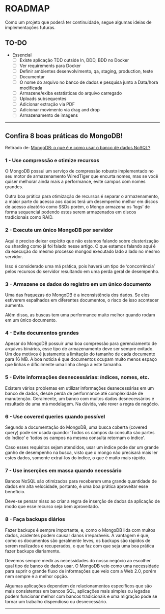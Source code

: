 # ROADMAP

Como um projeto que poderá ter continuidade, segue algumas ideias de implementações futuras.

## TO-DO

- Essencial
  - [ ] Existe aplicação TDD outside In, DDD, BDD no Docker
  - [ ] Ver requirements para Docker
  - [ ] Definir ambientes desenvolvimento, qa, staging, production, teste
  - [ ] Documentar
  - [ ] O nome do arquivo no banco de dados e pesquisa junto a Data/hora modificada
  - [ ] Armazene/exiba estatísticas do arquivo carregado
  - [ ] Uploads subsequentes
  - [ ] Adicionar extração via PDF
  - [ ] Adicionar movimento via drag and drop
  - [ ] Armazenamento de imagens

***

## Confira 8 boas práticas do MongoDB!

Retirado de: [MongoDB: o que é e como usar o banco de dados NoSQL?](https://blog.betrybe.com/dados/mongodb-tudo-sobre/)

### 1 - Use compressão e otimize recursos
O MongoDB possui um serviço de compressão robusto implementado no seu motor de armazenamento WiredTiger que encurta nomes, mas se você quiser melhorar ainda mais a performance, evite campos com nomes grandes.

Outra boa prática para otimização de recursos é separar o armazenamento, a maior parte do acesso aos dados terá um desempenho melhor em discos de acesso aleatório como SSDs porém, o Mongo armazena os ‘logs’ de forma sequencial podendo estes serem armazenados em discos tradicionais como RAID.

### 2 - Execute um único MongoDB por servidor
Aqui é preciso deixar expícito que não estamos falando sobre clusterização ou sharding como já foi falado nesse artigo. O que estamos falando aqui é da execução do mesmo processo mongod executado lado a lado no mesmo servidor.

Isso é considerado uma má prática, pois haverá um tipo de ‘concorrência’ pelos recursos do servidor resultando em uma perda geral de desempenho.

### 3 - Armazene os dados do registro em um único documento
Uma das fraquezas do MongoDB é a inconsistência dos dados. Se eles estiverem espalhados em diferentes documentos, o risco de isso acontecer aumenta.

Além disso, as buscas tem uma performance muito melhor quando rodam em um único documento.

### 4 - Evite documentos grandes
Apesar do MongoDB possuir uma boa compressão para gerenciamento de arquivos binários, esse tipo de armazenamento deve ser sempre evitado. Um dos motivos é justamente a limitação do tamanho de cada documento para 16 MB. A boa notícia é que documentos ocupam muito menos espaço que linhas e dificilmente uma linha chega a este tamanho.

### 5 - Evite informações desnecessárias: índices, nomes, etc.
Existem vários problemas em utilizar informações desnecessárias em um banco de dados, desde perda de performance até complexidade de manutenção. Geralmente, um banco com muitos dados desnecessários é resultado de uma má modelagem. Na dúvida, vale rever a regra de negócio.

### 6 - Use covered queries quando possível
Segundo a documentação do MongoDB, uma busca coberta (covered query) pode ser usada quando: ‘Todos os campos da consulta são partes do índice’ e ‘todos os campos na mesma consulta retornam o índice’.

Caso esses requisitos sejam atendidos, usar um índice pode dar um grande ganho de desempenho na busca, visto que o mongo não precisará mais ler estes dados, somente extraí-los do índice, o que é muito mais rápido.

### 7 - Use inserções em massa quando necessário
Bancos NoSQL são otimizados para receberem uma grande quantidade de dados em alta velocidade, portanto, é uma boa prática aproveitar esse benefício.

Deve-se pensar nisso ao criar a regra de inserção de dados da aplicação de modo que esse recurso seja bem aproveitado.

### 8 - Faça backups diários
Fazer backups é sempre importante, e, como o MongoDB lida com muitos dados, acidentes podem causar danos irreparáveis. A vantagem é que, como os documentos são geralmente leves, os backups são rápidos de serem realizados e recuperados, o que faz com que seja uma boa prática fazer backups diariamente.

Devemos sempre medir as necessidades do nosso negócio ao escolher qual tipo de banco de dados usar. O MongoDB veio como uma necessidade para suprir o grande fluxo de informações que veio com a Web 2.0, porém nem sempre é a melhor opção.

Algumas aplicações dependem de relacionamentos específicos que são mais consistentes em bancos SQL, aplicações mais simples ou legadas podem funcionar melhor com bancos tradicionais e uma migração pode se tornar um trabalho dispendioso ou desnecessário.

***
